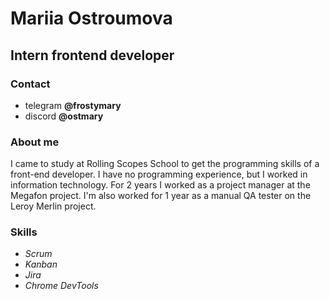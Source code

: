 # Mariia Ostroumova

[](/assets/photo.jpg)

## Intern frontend developer

### Contact
* telegram __@frostymary__
* discord __@ostmary__

### About me
I came to study at Rolling Scopes School to get the programming skills of a front-end developer. I have no programming experience, but I worked in information technology. For 2 years I worked as a project manager at the Megafon project. I'm also worked for 1 year as a manual QA tester on the Leroy Merlin project.

### Skills
* _Scrum_
* _Kanban_
* _Jira_
* _Chrome DevTools_   

[def]: /assets/photo.jpg
[def2]: /image/my_photo.jpg
